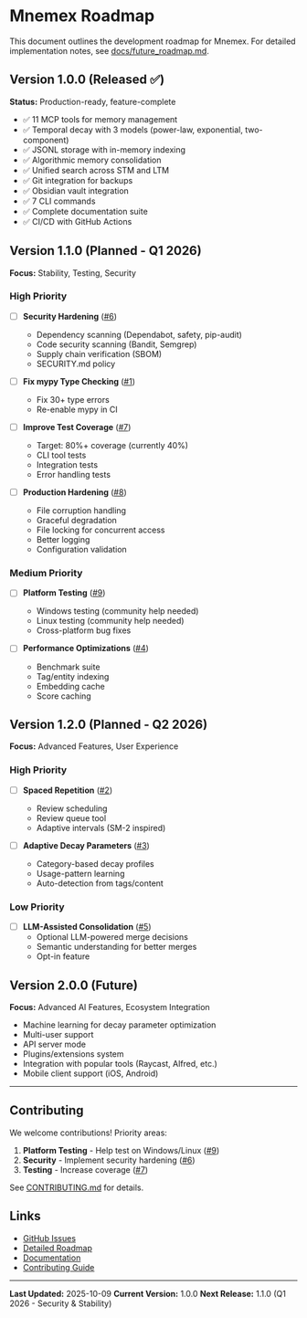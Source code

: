# Mnemex Roadmap

This document outlines the development roadmap for Mnemex. For detailed implementation notes, see [docs/future_roadmap.md](docs/future_roadmap.md).

## Version 1.0.0 (Released ✅)

**Status:** Production-ready, feature-complete

- ✅ 11 MCP tools for memory management
- ✅ Temporal decay with 3 models (power-law, exponential, two-component)
- ✅ JSONL storage with in-memory indexing
- ✅ Algorithmic memory consolidation
- ✅ Unified search across STM and LTM
- ✅ Git integration for backups
- ✅ Obsidian vault integration
- ✅ 7 CLI commands
- ✅ Complete documentation suite
- ✅ CI/CD with GitHub Actions

## Version 1.1.0 (Planned - Q1 2026)

**Focus:** Stability, Testing, Security

### High Priority

- [ ] **Security Hardening** ([#6](https://github.com/simplemindedbot/mnemex/issues/6))
  - Dependency scanning (Dependabot, safety, pip-audit)
  - Code security scanning (Bandit, Semgrep)
  - Supply chain verification (SBOM)
  - SECURITY.md policy

- [ ] **Fix mypy Type Checking** ([#1](https://github.com/simplemindedbot/mnemex/issues/1))
  - Fix 30+ type errors
  - Re-enable mypy in CI

- [ ] **Improve Test Coverage** ([#7](https://github.com/simplemindedbot/mnemex/issues/7))
  - Target: 80%+ coverage (currently 40%)
  - CLI tool tests
  - Integration tests
  - Error handling tests

- [ ] **Production Hardening** ([#8](https://github.com/simplemindedbot/mnemex/issues/8))
  - File corruption handling
  - Graceful degradation
  - File locking for concurrent access
  - Better logging
  - Configuration validation

### Medium Priority

- [ ] **Platform Testing** ([#9](https://github.com/simplemindedbot/mnemex/issues/9))
  - Windows testing (community help needed)
  - Linux testing (community help needed)
  - Cross-platform bug fixes

- [ ] **Performance Optimizations** ([#4](https://github.com/simplemindedbot/mnemex/issues/4))
  - Benchmark suite
  - Tag/entity indexing
  - Embedding cache
  - Score caching

## Version 1.2.0 (Planned - Q2 2026)

**Focus:** Advanced Features, User Experience

### High Priority

- [ ] **Spaced Repetition** ([#2](https://github.com/simplemindedbot/mnemex/issues/2))
  - Review scheduling
  - Review queue tool
  - Adaptive intervals (SM-2 inspired)

- [ ] **Adaptive Decay Parameters** ([#3](https://github.com/simplemindedbot/mnemex/issues/3))
  - Category-based decay profiles
  - Usage-pattern learning
  - Auto-detection from tags/content

### Low Priority

- [ ] **LLM-Assisted Consolidation** ([#5](https://github.com/simplemindedbot/mnemex/issues/5))
  - Optional LLM-powered merge decisions
  - Semantic understanding for better merges
  - Opt-in feature

## Version 2.0.0 (Future)

**Focus:** Advanced AI Features, Ecosystem Integration

- Machine learning for decay parameter optimization
- Multi-user support
- API server mode
- Plugins/extensions system
- Integration with popular tools (Raycast, Alfred, etc.)
- Mobile client support (iOS, Android)

---

## Contributing

We welcome contributions! Priority areas:

1. **Platform Testing** - Help test on Windows/Linux ([#9](https://github.com/simplemindedbot/mnemex/issues/9))
2. **Security** - Implement security hardening ([#6](https://github.com/simplemindedbot/mnemex/issues/6))
3. **Testing** - Increase coverage ([#7](https://github.com/simplemindedbot/mnemex/issues/7))

See [CONTRIBUTING.md](CONTRIBUTING.md) for details.

## Links

- [GitHub Issues](https://github.com/simplemindedbot/mnemex/issues)
- [Detailed Roadmap](docs/future_roadmap.md)
- [Documentation](docs/)
- [Contributing Guide](CONTRIBUTING.md)

---

**Last Updated:** 2025-10-09
**Current Version:** 1.0.0
**Next Release:** 1.1.0 (Q1 2026 - Security & Stability)
